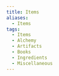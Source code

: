 ```yaml
---
title: Items
aliases:
  - Items
tags:
  - Items
  - Alchemy
  - Artifacts
  - Books
  - Ingredients
  - Miscellaneous
---
```

